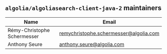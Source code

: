 ## `algolia/algoliasearch-client-java-2` maintainers

| Name                         | Email                                  |
|------------------------------|----------------------------------------|
| Rémy-Christophe Schermesser | remychristophe.schermesser@algolia.com |
| Anthony Seure                | anthony.seure@algolia.com              |
